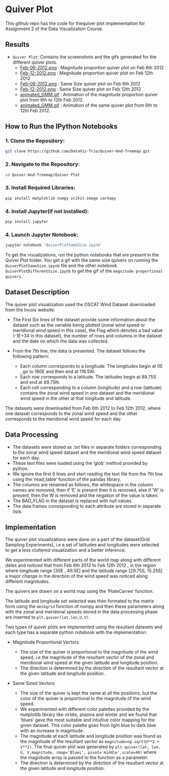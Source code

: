 # Quiver Plot

This github repo has the code for thequiver plot implementation for Assignment 2 of the Data Visualization Course.

## Results 

- `Quiver Plot`: Contains the screenshots and the gifs generated for the different quiver plots.
  - [Feb-06-2012.png](Quiver%20Plot/Images/Visualization1/Feb-06-2012.png) : Magnitude proportion quiver plot on Feb 6th 2012
  - [Feb-12-2012.png](Quiver%20Plot/Images/Visualization1/Feb-12-2012.png) : Magnitude proportion quiver plot on Feb 12th 2012
  - [Feb-06-2012.png](Quiver%20Plot/Images1/Visualization%201/Feb-06-2012.png) : Same Size quiver plot on Feb 6th 2012
  - [Feb-12-2012.png](Quiver%20Plot/Images1/Visualization%201/Feb-12-2012.png) : Same Size quiver plot on Feb 12th 2012
  - [animated_GMM.gif](Quiver%20Plot/Images/Visualization1/animated_GMM.gif) : Animation of the magnitude proportion quiver plot from 6th to 12th Feb 2012.
  - [animated_GMM.gif](Quiver%20Plot/Images1/Visualization%201/animated_GMM.gif) : Animation of the same quiver plot from 6th to 12th Feb 2012.


## How to Run the IPython Notebooks

### 1. Clone the Repository:

```bash
git clone https://github.com/DataViz-Trio/Quiver-And-Treemap.git
```

### 2. Navigate to the Repository:
```bash
cd Quiver-And-Treemap/Quiver Plot
```

### 3. Install Required Libraries:
```bash
pip install matplotlib numpy scikit-image cartopy
```

### 4. Install Jupyter(if not installed):
```bash
pip install jupyter
```

### 4. Launch Jupyter Notebook:
```bash
jupyter notebook 'QuiverPlotSameSize.ipynb'
```

To get the visualizations, run the python notebooks that are present in the Quiver Plot folder. You get a gif with the same size quivers on running the `QuiverPlotSameSize.ipynb` file and the other notebook `QuiverPlotDifferentSize.ipynb` to get the gif of the `magnitude proportional quivers`.

## Dataset Description


The quiver plot visualization used the OSCAT Wind Dataset downloaded from the Incois website. 

- The First Six lines of the dataset provide some information about the dataset such as the variable being plotted (zonal wind speed or meridional wind speed in this case), the Flag which denotes a bad value (-1E+34 in this dataset), the number of rows and columns in the dataset and the date on which the data was collected.

- From the 7th line, the data is presented. The dataset follows the following pattern:

  - Each column corresponds to a longitude. The longitudes begin at 0E , go to 180E and then end at 116.5W.
  -  Each row corresponds to a latitude. The latitudes begin at 89.75S and end at 89.75N.
  - Each cell corresponding to a column (longitude) and a row (latitude) contains the zonal wind speed in one dataset and the meridional wind speed in the other at that longitude and latitude.

The datasets were downloaded from Feb 6th 2012 to Feb 12th 2012, where one dataset corresponds to the zonal wind speed and the other corresponds to the meridional wind speed for each day.

## Data Processing

- The datasets were stored as .txt files in separate folders corresponding to the zonal wind speed dataset and the meridional wind speed dataset for each day. 
- These text files were loaded using the ‘glob’ method provided by python. 
- We ignore the first 6 lines and start reading the text file from the 7th line using the ‘read_table’ function of the pandas library. 
- The columns are renamed as follows, the whitespace in the column names are removed, then if ‘E’ is present then it is removed, else if ‘W’ is present, then the W is removed and the negation of the value is taken.
- The BAD_FLAG in the dataset is replaced with null values.
- The data frames corresponding to each attribute are stored in separate lists.

## Implementation

The quiver plot visualizations were done on a part of the dataset(Grid Sampling Experiments), i.e a set of latitudes and longitudes were selected to get a less cluttered visualization and a better inference.  

We experimented with different parts of the world map along with different dates and noticed that from Feb 6th 2012 to Feb 12th 2012 , in the region where longitude range [30E , 49.5E] and the latitude range [29.75S, 15.25S] a major change in the direction of the wind speed was noticed along different magnitudes.

The quivers are drawn on a world map using the ‘PlateCarree’ function.

The latitude and longitude set selected was then formated to the matrix form using the `meshgrid` function of numpy and then these parameters along with the zonal and meridonal speeds stored in the data processing phase are inserted to `plt.quiver(lat,lon,U,V)`.

Two types of quiver plots are implemented using the resultant datasets and each type has a separate python notebook with the implementation: 

- Magnitude Proportional Vectors
  - The size of the quiver is proportional to the magnitude of the wind speed, i.e the magnitude of the resultant vector of the zonal and meridional wind speed at the given latitude and longitude position.
  - The direction is determined by the direction of the resultant vector at the given latitude and longitude position.

- Same Sized Vectors
  - The size of the quiver is kept the same at all the positions, but the color of the quiver is proportional to the magnitude of the wind speed. 
  - We experimented with different color palettes provided by the matplotlib library like viridis, plasma and winter and we found that ‘blues’ gave the most suitable and intuitive color mapping for the given dataset. This color palette goes from light blue to dark blue with an increase in magnitude.
  - The magnitude at each latitude and longitude position was found as the magnitude of the resultant vector as `magnitude=np.sqrt(U**2 + V**2)`. The final quiver plot was generated by `plt.quiver(lat, lon, U, V,magnitude, cmap='Blues', pivot='middle',scale=40)` where the magnitude array is passed to the function as a parameter.
  - The direction is determined by the direction of the resultant vector at the given latitude and longitude position.




